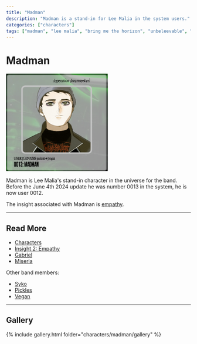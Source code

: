 ```yaml
---
title: "Madman"
description: "Madman is a stand-in for Lee Malia in the system users."
categories: ["characters"]
tags: ["madman", "lee malia", "bring me the horizon", "unbeleevable", "bmth"]
---
```


# Madman

![Madman's avatar](../../Resources/characters/madman/madman.png)

Madman is Lee Malia's stand-in character in the universe for the band. Before the June 4th 2024 
update he was number 0013 in the system, he is now user 0012.

The insight associated with Madman is [empathy](../lore/insight2-empathy).

***

## Read More

- [Characters](characters)
- [Insight 2: Empathy](../lore/insight2-empathy)
- [Gabriel](gabriel)
- [Miseria](miseria)

Other band members:

- [Syko](syko)
- [Pickles](pickles)
- [Vegan](vegan)

***

## Gallery

{% include gallery.html folder="characters/madman/gallery" %}